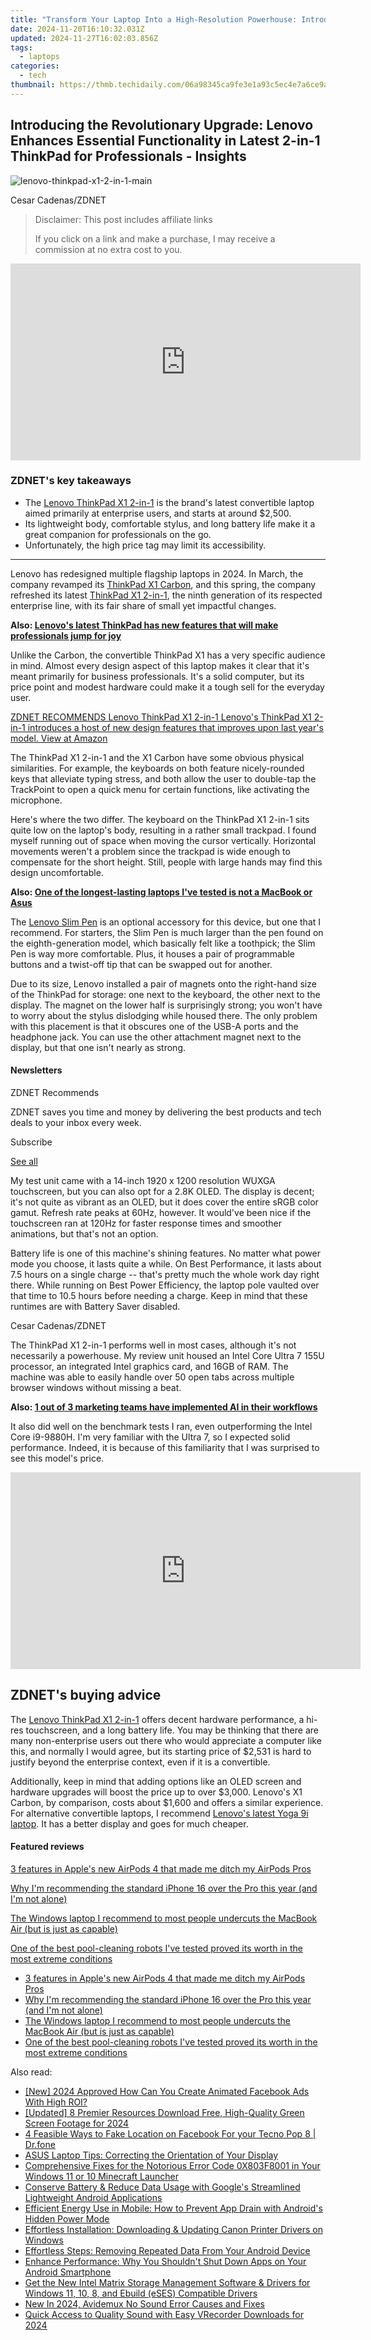 ```yaml
---
title: "Transform Your Laptop Into a High-Resolution Powerhouse: Introducing the Accessory for Dual Er 4K Support, Regardless of Built-In Capabilities | Discovered on ZDNET"
date: 2024-11-20T16:10:32.031Z
updated: 2024-11-27T16:02:03.856Z
tags:
  - laptops
categories:
  - tech
thumbnail: https://thmb.techidaily.com/06a98345ca9fe3e1a93c5ec4e7a6ce9ab8cdccc3cf8688a6e23a67576ab70a4f.jpg
---
```


## Introducing the Revolutionary Upgrade: Lenovo Enhances Essential Functionality in Latest 2-in-1 ThinkPad for Professionals - Insights

![lenovo-thinkpad-x1-2-in-1-main](https://www.zdnet.com/a/img/resize/8346da5968b5905f57228700ef1c56156bb86b91/2024/05/29/f58fbe0d-70c2-4235-acfa-bfb23f469fe1/lenovo-thinkpad-x1-2-in-1-main.jpg?auto=webp&width=1280)

Cesar Cadenas/ZDNET

>  Disclaimer: This post includes affiliate links
>
>  If you click on a link and make a purchase, I may receive a commission at no extra cost to you.
>

<!-- affiliate ads begin -->
<iframe width="560" height="315" src="https://www.youtube.com/embed/MmTJlcwgyrQ?si=x3hba82M0tT57fj7&autoplay=1" title="YouTube video player" frameborder="0" allow="accelerometer; autoplay; clipboard-write; encrypted-media; gyroscope; picture-in-picture; web-share" referrerpolicy="strict-origin-when-cross-origin" allowfullscreen></iframe>
<!-- affiliate ads end -->

### ZDNET's key takeaways

* The [Lenovo ThinkPad X1 2-in-1](https://buy.geni.us/Proxy.ashx?TSID=368250&GR%5FURL=https%3A%2F%2Fwww.amazon.com%2FLenovo-ThinkPad-Business-i5-1145G7-Thunderbolt4%2Fdp%2FB0D6XZSF2Y%2F%3Ftag%3Dzd-buy-button-20%26ascsubtag%3D%5F%5FCOM%5FCLICK%5FID%5F%5F%7Ca860f442-d849-4857-bfa9-fd5b5d0c2fec%7Cdtp&dtb=1) is the brand's latest convertible laptop aimed primarily at enterprise users, and starts at around $2,500.
* Its lightweight body, comfortable stylus, and long battery life make it a great companion for professionals on the go.
* Unfortunately, the high price tag may limit its accessibility.

---

Lenovo has redesigned multiple flagship laptops in 2024\. In March, the company revamped its [ThinkPad X1 Carbon](https://www.zdnet.com/article/lenovos-latest-thinkpad-has-new-features-that-will-make-professionals-jump-for-joy/), and this spring, the company refreshed its latest [ThinkPad X1 2-in-1](https://buy.geni.us/Proxy.ashx?TSID=368250&GR%5FURL=https%3A%2F%2Fwww.amazon.com%2FLenovo-ThinkPad-Business-i5-1145G7-Thunderbolt4%2Fdp%2FB0D6XZSF2Y%2F%3Ftag%3Dzd-buy-button-20%26ascsubtag%3D%5F%5FCOM%5FCLICK%5FID%5F%5F%7Ca860f442-d849-4857-bfa9-fd5b5d0c2fec%7Cdtp&dtb=1), the ninth generation of its respected enterprise line, with its fair share of small yet impactful changes.

**Also: [Lenovo's latest ThinkPad has new features that will make professionals jump for joy](https://www.zdnet.com/article/lenovos-latest-thinkpad-has-new-features-that-will-make-professionals-jump-for-joy/)**   
  
Unlike the Carbon, the convertible ThinkPad X1 has a very specific audience in mind. Almost every design aspect of this laptop makes it clear that it's meant primarily for business professionals. It's a solid computer, but its price point and modest hardware could make it a tough sell for the everyday user.

[ZDNET RECOMMENDS Lenovo ThinkPad X1 2-in-1 Lenovo's ThinkPad X1 2-in-1 introduces a host of new design features that improves upon last year's model. View at Amazon](https://buy.geni.us/Proxy.ashx?TSID=368250&GR%5FURL=https%3A%2F%2Fwww.amazon.com%2FLenovo-ThinkPad-Business-i5-1145G7-Thunderbolt4%2Fdp%2FB0D6XZSF2Y%2F%3Ftag%3Dzd-buy-button-20%26ascsubtag%3D%5F%5FCOM%5FCLICK%5FID%5F%5F%7Ca860f442-d849-4857-bfa9-fd5b5d0c2fec%7Cdtp&dtb=1)

The ThinkPad X1 2-in-1 and the X1 Carbon have some obvious physical similarities. For example, the keyboards on both feature nicely-rounded keys that alleviate typing stress, and both allow the user to double-tap the TrackPoint to open a quick menu for certain functions, like activating the microphone.   
  
Here's where the two differ. The keyboard on the ThinkPad X1 2-in-1 sits quite low on the laptop's body, resulting in a rather small trackpad. I found myself running out of space when moving the cursor vertically. Horizontal movements weren't a problem since the trackpad is wide enough to compensate for the short height. Still, people with large hands may find this design uncomfortable.

**Also: [One of the longest-lasting laptops I've tested is not a MacBook or Asus](https://www.zdnet.com/article/one-of-the-longest-lasting-laptops-ive-tested-is-not-a-macbook-or-asus/)**

The [Lenovo Slim Pen](https://shop-links.co/link/?exclusive=1&publisher_slug=itechdaily19598&url=https%3A%2F%2Fwww.lenovo.com%2Fus%2Fen%2Fdc%2Faccessories-and-software%2Fstylus-pens-and-supplies) is an optional accessory for this device, but one that I recommend. For starters, the Slim Pen is much larger than the pen found on the eighth-generation model, which basically felt like a toothpick; the Slim Pen is way more comfortable. Plus, it houses a pair of programmable buttons and a twist-off tip that can be swapped out for another. 

Due to its size, Lenovo installed a pair of magnets onto the right-hand size of the ThinkPad for storage: one next to the keyboard, the other next to the display. The magnet on the lower half is surprisingly strong; you won't have to worry about the stylus dislodging while housed there. The only problem with this placement is that it obscures one of the USB-A ports and the headphone jack. You can use the other attachment magnet next to the display, but that one isn't nearly as strong.

#### Newsletters

ZDNET Recommends

ZDNET saves you time and money by delivering the best products and tech deals to your inbox every week.

 Subscribe

[See all](https://www.zdnet.com/newsletters/)

My test unit came with a 14-inch 1920 x 1200 resolution WUXGA touchscreen, but you can also opt for a 2.8K OLED. The display is decent; it's not quite as vibrant as an OLED, but it does cover the entire sRGB color gamut. Refresh rate peaks at 60Hz, however. It would've been nice if the touchscreen ran at 120Hz for faster response times and smoother animations, but that's not an option.

Battery life is one of this machine's shining features. No matter what power mode you choose, it lasts quite a while. On Best Performance, it lasts about 7.5 hours on a single charge -- that's pretty much the whole work day right there. While running on Best Power Efficiency, the laptop pole vaulted over that time to 10.5 hours before needing a charge. Keep in mind that these runtimes are with Battery Saver disabled.

Cesar Cadenas/ZDNET

The ThinkPad X1 2-in-1 performs well in most cases, although it's not necessarily a powerhouse. My review unit housed an Intel Core Ultra 7 155U processor, an integrated Intel graphics card, and 16GB of RAM. The machine was able to easily handle over 50 open tabs across multiple browser windows without missing a beat.

**Also: [1 out of 3 marketing teams have implemented AI in their workflows](https://www.zdnet.com/article/1-out-of-3-marketing-teams-have-implemented-ai-in-their-workflows/)**

It also did well on the benchmark tests I ran, even outperforming the Intel Core i9-9880H. I'm very familiar with the Ultra 7, so I expected solid performance. Indeed, it is because of this familiarity that I was surprised to see this model's price. 

<!-- affiliate ads begin -->
<iframe width="560" height="315" src="https://www.youtube.com/embed/szUqw4TLvWs?si=srv1OeLOe579gLwj&autoplay=1" title="YouTube video player" frameborder="0" allow="accelerometer; autoplay; clipboard-write; encrypted-media; gyroscope; picture-in-picture; web-share" referrerpolicy="strict-origin-when-cross-origin" allowfullscreen></iframe>
<!-- affiliate ads end -->

## ZDNET's buying advice

The [Lenovo ThinkPad X1 2-in-1](https://shop-links.co/link/?url=https%3A%2F%2Fwww.lenovo.com%2Fca%2Fen%2Fp%2Flaptops%2Fthinkpad%2Fthinkpadx1%2Flenovo-thinkpad-x1-2-in-1-gen-9-%2814-inch-intel%29%2Flen101t0085%3F&publisher_slug=itechdaily19598&exclusive=1) offers decent hardware performance, a hi-res touchscreen, and a long battery life. You may be thinking that there are many non-enterprise users out there who would appreciate a computer like this, and normally I would agree, but its starting price of $2,531 is hard to justify beyond the enterprise context, even if it is a convertible. 

Additionally, keep in mind that adding options like an OLED screen and hardware upgrades will boost the price up to over $3,000\. Lenovo's X1 Carbon, by comparison, costs about $1,600 and offers a similar experience. For alternative convertible laptops, I recommend [Lenovo's latest Yoga 9i laptop](https://shop-links.co/link/?exclusive=1&publisher_slug=itechdaily19598&url=https%3A%2F%2Fwww.lenovo.com%2Fus%2Fen%2Fp%2Flaptops%2Fyoga%2Fyoga-2-in-1-series%2Flenovo-yoga-9i-2-in-1-gen-9-%252814-inch-intel%2529%2Flen101y0043%3F). It has a better display and goes for much cheaper.

#### Featured reviews

[3 features in Apple's new AirPods 4 that made me ditch my AirPods Pros](https://www.zdnet.com/article/3-features-in-apples-new-airpods-4-that-made-me-ditch-my-airpods-pros/ "3 features in Apple's new AirPods 4 that made me ditch my AirPods Pros")

[Why I'm recommending the standard iPhone 16 over the Pro this year (and I'm not alone)](https://www.zdnet.com/article/why-im-recommending-the-standard-iphone-16-over-the-pro-this-year-and-im-not-alone/ "Why I'm recommending the standard iPhone 16 over the Pro this year (and I'm not alone)")

[The Windows laptop I recommend to most people undercuts the MacBook Air (but is just as capable)](https://www.zdnet.com/article/the-windows-laptop-i-recommend-to-most-people-undercuts-the-macbook-air-but-is-just-as-capable/ "The Windows laptop I recommend to most people undercuts the MacBook Air (but is just as capable)")

[One of the best pool-cleaning robots I've tested proved its worth in the most extreme conditions](https://www.zdnet.com/article/one-of-the-best-pool-cleaning-robots-ive-tested-proved-its-worth-in-the-most-extreme-conditions/ "One of the best pool-cleaning robots I've tested proved its worth in the most extreme conditions")

* [3 features in Apple's new AirPods 4 that made me ditch my AirPods Pros](https://www.zdnet.com/article/3-features-in-apples-new-airpods-4-that-made-me-ditch-my-airpods-pros/ "3 features in Apple's new AirPods 4 that made me ditch my AirPods Pros")
* [Why I'm recommending the standard iPhone 16 over the Pro this year (and I'm not alone)](https://www.zdnet.com/article/why-im-recommending-the-standard-iphone-16-over-the-pro-this-year-and-im-not-alone/ "Why I'm recommending the standard iPhone 16 over the Pro this year (and I'm not alone)")
* [The Windows laptop I recommend to most people undercuts the MacBook Air (but is just as capable)](https://www.zdnet.com/article/the-windows-laptop-i-recommend-to-most-people-undercuts-the-macbook-air-but-is-just-as-capable/ "The Windows laptop I recommend to most people undercuts the MacBook Air (but is just as capable)")
* [One of the best pool-cleaning robots I've tested proved its worth in the most extreme conditions](https://www.zdnet.com/article/one-of-the-best-pool-cleaning-robots-ive-tested-proved-its-worth-in-the-most-extreme-conditions/ "One of the best pool-cleaning robots I've tested proved its worth in the most extreme conditions")

<ins class="adsbygoogle"
     style="display:block"
     data-ad-format="autorelaxed"
     data-ad-client="ca-pub-7571918770474297"
     data-ad-slot="1223367746"></ins>

<ins class="adsbygoogle"
     style="display:block"
     data-ad-client="ca-pub-7571918770474297"
     data-ad-slot="8358498916"
     data-ad-format="auto"
     data-full-width-responsive="true"></ins>

<span class="atpl-alsoreadstyle">Also read:</span>
<div><ul>
<li><a href="https://facebook-clips.techidaily.com/new-2024-approved-how-can-you-create-animated-facebook-ads-with-high-roi/"><u>[New] 2024 Approved How Can You Create Animated Facebook Ads With High ROI?</u></a></li>
<li><a href="https://facebook-video-footage.techidaily.com/updated-8-premier-resources-download-free-high-quality-green-screen-footage-for-2024/"><u>[Updated] 8 Premier Resources Download Free, High-Quality Green Screen Footage for 2024</u></a></li>
<li><a href="https://review-topics.techidaily.com/4-feasible-ways-to-fake-location-on-facebook-for-your-tecno-pop-8-drfone-by-drfone-virtual-android/"><u>4 Feasible Ways to Fake Location on Facebook For your Tecno Pop 8 | Dr.fone</u></a></li>
<li><a href="https://driver-error.techidaily.com/asus-laptop-tips-correcting-the-orientation-of-your-display/"><u>ASUS Laptop Tips: Correcting the Orientation of Your Display</u></a></li>
<li><a href="https://win-able.techidaily.com/comprehensive-fixes-for-the-notorious-error-code-0x803f8001-in-your-windows-11-or-10-minecraft-launcher/"><u>Comprehensive Fixes for the Notorious Error Code 0X803F8001 in Your Windows 11 or 10 Minecraft Launcher</u></a></li>
<li><a href="https://hardware-reviews.techidaily.com/conserve-battery-and-reduce-data-usage-with-googles-streamlined-lightweight-android-applications/"><u>Conserve Battery & Reduce Data Usage with Google's Streamlined Lightweight Android Applications</u></a></li>
<li><a href="https://hardware-reviews.techidaily.com/efficient-energy-use-in-mobile-how-to-prevent-app-drain-with-androids-hidden-power-mode/"><u>Efficient Energy Use in Mobile: How to Prevent App Drain with Android's Hidden Power Mode</u></a></li>
<li><a href="https://driver-download.techidaily.com/1722962319802-effortless-installation-downloading-and-updating-canon-printer-drivers-on-windows/"><u>Effortless Installation: Downloading & Updating Canon Printer Drivers on Windows</u></a></li>
<li><a href="https://hardware-reviews.techidaily.com/effortless-steps-removing-repeated-data-from-your-android-device/"><u>Effortless Steps: Removing Repeated Data From Your Android Device</u></a></li>
<li><a href="https://hardware-reviews.techidaily.com/enhance-performance-why-you-shouldnt-shut-down-apps-on-your-android-smartphone/"><u>Enhance Performance: Why You Shouldn't Shut Down Apps on Your Android Smartphone</u></a></li>
<li><a href="https://win-dash.techidaily.com/get-the-new-intel-matrix-storage-management-software-and-drivers-for-windows-11-10-8-and-ebuild-eses-compatible-drivers/"><u>Get the New Intel Matrix Storage Management Software & Drivers for Windows 11, 10, 8, and Ebuild (eSES) Compatible Drivers</u></a></li>
<li><a href="https://smart-video-creator.techidaily.com/new-in-2024-avidemux-no-sound-error-causes-and-fixes/"><u>New In 2024, Avidemux No Sound Error Causes and Fixes</u></a></li>
<li><a href="https://screen-mirroring-recording.techidaily.com/quick-access-to-quality-sound-with-easy-vrecorder-downloads-for-2024/"><u>Quick Access to Quality Sound with Easy VRecorder Downloads for 2024</u></a></li>
</ul></div>

